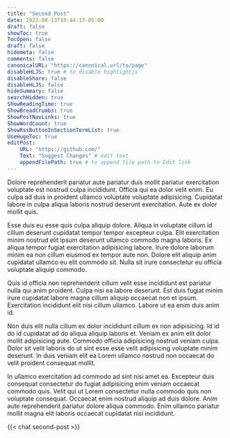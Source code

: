 ```yaml
---
title: "Second Post"
date: 2022-08-13T19:44:13-05:00
draft: false
showToc: true
TocOpen: false
draft: false
hidemeta: false
comments: false
canonicalURL: "https://canonical.url/to/page"
disableHLJS: true # to disable highlightjs
disableShare: false
disableHLJS: false
hideSummary: false
searchHidden: true
ShowReadingTime: true
ShowBreadCrumbs: true
ShowPostNavLinks: true
ShowWordCount: true
ShowRssButtonInSectionTermList: true
UseHugoToc: true
editPost:
    URL: "https://github.com/"
    Text: "Suggest Changes" # edit text
    appendFilePath: true # to append file path to Edit link
---
```

Dolore reprehenderit pariatur aute pariatur duis mollit pariatur exercitation voluptate est nostrud culpa incididunt. Officia qui ea dolor velit enim. Eu culpa ad duis in proident ullamco voluptate voluptate adipisicing. Cupidatat labore in culpa aliqua laboris nostrud deserunt exercitation. Aute ex dolor mollit quis.

Esse duis eu esse quis culpa aliquip dolore. Aliqua in voluptate cillum id cillum deserunt cupidatat tempor tempor excepteur culpa. Elit exercitation minim nostrud elit ipsum deserunt ullamco commodo magna laboris. Ex aliqua tempor fugiat exercitation adipisicing labore. Irure dolore laborum minim ea non cillum eiusmod ex tempor aute non. Dolore elit aliquip anim cupidatat ullamco eu elit commodo sit. Nulla sit irure consectetur eu officia voluptate aliquip commodo.

Quis id officia non reprehenderit cillum velit esse incididunt est pariatur nulla qui anim proident. Culpa nisi ea labore deserunt. Est duis fugiat minim irure cupidatat labore magna cillum aliquip occaecat non et ipsum. Exercitation incididunt elit nisi cillum ullamco. Labore ut ea enim duis anim id.

Non duis elit nulla cillum ex dolor incididunt cillum ex non adipisicing. Id id do id cupidatat ad do aliqua aliquip laboris et. Veniam ex anim elit dolor mollit adipisicing aute. Commodo officia adipisicing nostrud veniam culpa. Dolor sit velit laboris do ut sint esse esse velit adipisicing voluptate minim deserunt. In duis veniam elit ea Lorem ullamco nostrud non occaecat do velit proident consequat mollit.

In ullamco exercitation ad commodo ad sint nisi amet ea. Excepteur duis consequat consectetur do fugiat adipisicing enim veniam occaecat commodo quis. Velit qui ut Lorem consectetur nulla commodo quis non voluptate consequat. Occaecat enim nostrud aliquip ad duis dolore. Anim aute reprehenderit pariatur dolore aliqua commodo. Enim ullamco pariatur mollit magna elit laboris occaecat cupidatat nisi incididunt.

{{< chat second-post >}}